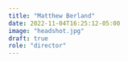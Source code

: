 ```yaml
---
title: "Matthew Berland"
date: 2022-11-04T16:25:12-05:00
image: "headshot.jpg"
draft: true
role: "director"
---
```

